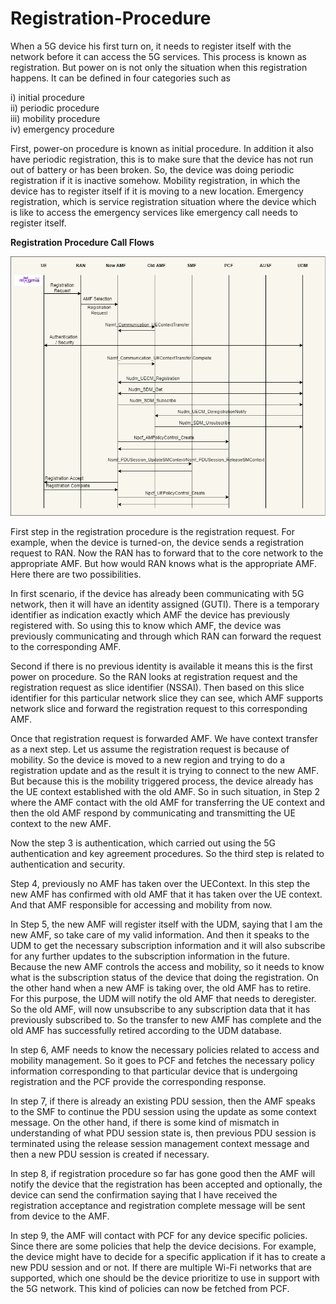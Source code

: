 # Registration-Procedure

When a 5G device his first turn on, it needs to register itself with the network before it can access the 5G services. This process is known as registration. But power on is not only the situation when this registration happens. It can be defined in four categories such as 

i) initial procedure <br />
ii) periodic procedure <br />
iii) mobility procedure <br />
iv) emergency procedure <br />

First, power-on procedure is known as initial procedure. In addition it also have periodic registration, this is to make sure that the device has not run out of battery or has been broken. So, the device was doing periodic registration if it is inactive somehow. Mobility registration, in which the device has to register itself if it is moving to a new location. Emergency registration, which is service registration situation where the device which is like to access the emergency services like emergency call needs to register itself.

**Registration Procedure Call Flows**

![](/Registration_procedure2.drawio.png)

First step in the registration procedure is the registration request. For example, when the device is turned-on, the device sends a registration request to RAN. Now the RAN has to forward that to the core network to the appropriate AMF. But how would RAN knows what is the appropriate AMF. Here there are two possibilities.

In first scenario, if the device has already been communicating with 5G network, then it will have an identity assigned (GUTI). There is a temporary identifier as indication exactly which AMF the device has previously registered with. So using this to know which AMF, the device was previously communicating and through which RAN can forward the request to the corresponding AMF. 

Second if there is no previous identity is available it means this is the first power on procedure. So the RAN looks at registration request and the registration request as slice identifier (NSSAI). Then based on this slice identifier for this particular network slice they can see, which AMF supports network slice and forward the registration request to this corresponding AMF. 

Once that registration request is forwarded AMF. We have context transfer as a next step. Let us assume the registration request is because of mobility. So the device is moved to a new region and trying to do a registration update and as the result it is trying to connect to the new AMF. But because this is the mobility triggered process, the device already has the UE context established with the old AMF. So in such situation, in Step 2 where the AMF contact with the old AMF for transferring the UE context and then the old AMF respond by communicating and transmitting the UE context to the new AMF. 

Now the step 3 is authentication, which carried out using the 5G authentication and key agreement procedures. So the third step is related to authentication and security. 

Step 4, previously no AMF has taken over the UEContext. In this step the new AMF has confirmed with old AMF that it has taken over the UE context. And that AMF responsible for accessing and mobility from now.

In Step 5, the new AMF will register itself with the UDM, saying that I am the new AMF, so take care of my valid information. And then it speaks to the UDM to get the necessary subscription information and it will also subscribe for any further updates to the subscription information in the future. Because the new AMF controls the access and mobility, so it needs to know what is the subscription status of the device that doing the registration. On the other hand when a new AMF is taking over, the old AMF has to retire. For this purpose, the UDM will notify the old AMF that needs to deregister. So the old AMF, will now unsubscribe to any subscription data that it has previously subscribed to. So the transfer to new AMF has complete and the old AMF has successfully retired according to the UDM database.

In step 6, AMF needs to know the necessary policies related to access and mobility management. So it goes to PCF and fetches the necessary policy information corresponding to that particular device that is undergoing registration and the PCF provide the corresponding response. 

In step 7, if there is already an existing PDU session, then the AMF speaks to the SMF to continue the PDU session using the update as some context message. On the other hand, if there is some kind of mismatch in understanding of what PDU session state is, then previous PDU session is terminated using the release session management context message and then a new PDU session is created if necessary. 

In step 8, if registration procedure so far has gone good then the AMF will notify the device that the registration has been accepted and optionally, the device can send the confirmation saying that I have received the registration acceptance and registration complete message will be sent from device to the AMF. 

In step 9, the AMF will contact with PCF for any device specific policies. Since there are some policies that help the device decisions. For example, the device might have to decide for a specific application if it has to create a new PDU session and or not. If there are multiple Wi-Fi networks that are supported, which one should be the device prioritize to use in support with the 5G network. This kind of policies can now be fetched from PCF.

